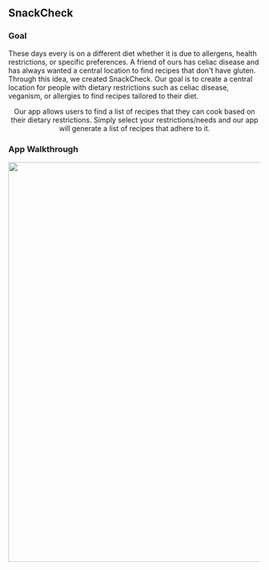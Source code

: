 ## SnackCheck

### Goal

  These days every is on a different diet whether it is due to allergens, health restrictions, or specific preferences.  A friend of ours has celiac disease and has always wanted a central location to find recipes that don't have gluten. Through this idea, we created SnackCheck. Our goal is to create a central location for people with dietary restrictions such as celiac disease, veganism, or allergies to find recipes tailored to their diet.

<title align="center">Description</title>

  <p align="center">Our app allows users to find a list of recipes that they can cook based on their dietary restrictions.  Simply select your restrictions/needs and our app will generate a list of recipes that adhere to it.<p>

### App Walkthrough

<div align="center"><img src="https://github.com/ELK75/SnackCheck/blob/master/demoWithOverlay.gif" width=800><div>
